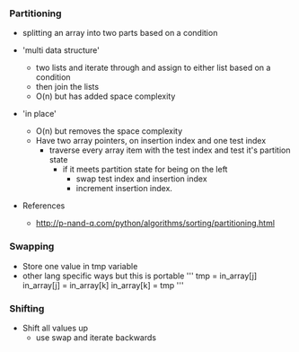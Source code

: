### Partitioning

* splitting an array into two parts based on a condition

* 'multi data structure'
    * two lists and iterate through and assign to either list based on a condition
    * then join the lists
    * O(n) but has added space complexity

* 'in place'
    * O(n) but removes the space complexity
    * Have two array pointers, on insertion index and one test index
        * traverse every array item with the test index and test it's partition state
            * if it meets partition state for being on the left
                * swap test index and insertion index
                * increment insertion index.
* References                
    * http://p-nand-q.com/python/algorithms/sorting/partitioning.html



### Swapping
* Store one value in tmp variable
* other lang specific ways but this is portable
'''
    tmp = in_array[j]
    in_array[j] = in_array[k]
    in_array[k] = tmp
'''

### Shifting 
* Shift all values up
    * use swap and iterate backwards






